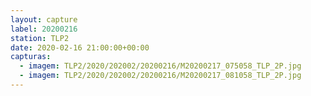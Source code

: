 ```yaml
---
layout: capture
label: 20200216
station: TLP2
date: 2020-02-16 21:00:00+00:00
capturas:
  - imagem: TLP2/2020/202002/20200216/M20200217_075058_TLP_2P.jpg
  - imagem: TLP2/2020/202002/20200216/M20200217_081058_TLP_2P.jpg
---
```

